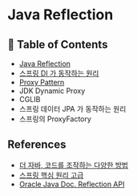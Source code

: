 # Java Reflection

## 🎯 Table of Contents

- [Java Reflection](https://github.com/BAEKJungHo/java-reflection/blob/main/contents/01.%20Java%20Reflection.md)
- [스프링 DI 가 동작하는 원리](https://github.com/BAEKJungHo/java-reflection/blob/main/contents/02.%20%EC%8A%A4%ED%94%84%EB%A7%81%20DI%20%EA%B0%80%20%EB%8F%99%EC%9E%91%ED%95%98%EB%8A%94%20%EC%9B%90%EB%A6%AC.md)
- [Proxy Pattern](https://github.com/BAEKJungHo/java-reflection/blob/main/contents/03.%20Proxy%20Pattern.md)
- JDK Dynamic Proxy
- CGLIB
- 스프링 데이터 JPA 가 동작하는 원리
- 스프링의 ProxyFactory

## References

- [더 자바, 코드를 조작하는 다양한 방법](https://www.inflearn.com/course/the-java-code-manipulation/dashboard)
- [스프링 핵심 원리 고급](https://www.inflearn.com/course/%EC%8A%A4%ED%94%84%EB%A7%81-%ED%95%B5%EC%8B%AC-%EC%9B%90%EB%A6%AC-%EA%B3%A0%EA%B8%89%ED%8E%B8/dashboard)
- [Oracle Java Doc. Reflection API](https://docs.oracle.com/javase/tutorial/reflect/index.html)
